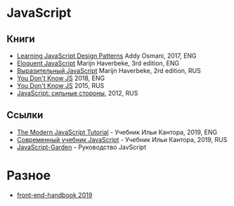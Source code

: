 # JavaScript

## Книги

* [Learning JavaScript Design Patterns](https://addyosmani.com/resources/essentialjsdesignpatterns/book/) Addy Osmani, 2017, ENG
* [Eloquent JavaScript](http://eloquentjavascript.net/) Marijn Haverbeke, 3rd edition, ENG
* [Выразительный JavaScript](https://karmazzin.gitbooks.io/eloquentjavascript_ru/content/) Marijn Haverbeke, 2rd edition, RUS
* [You Don't Know JS](https://github.com/getify/You-Dont-Know-JS) 2018, ENG
* [You Don't Know JS](https://github.com/azat-io/you-dont-know-js-ru) 2015, RUS
* [JavaScript: сильные стороны](https://orkhanalyshov.com/media/JavaScript/books/TheGoodParts.pdf), 2012, RUS

## Ссылки

* [The Modern JavaScript Tutorial](http://javascript.info/) - Учебник Ильи Кантора, 2019, ENG 
* [Современный учебник JavaScript](https://learn.javascript.ru/) - Учебник Ильи Кантора, 2019, RUS 
* [JavaScript-Garden](https://bonsaiden.github.io/JavaScript-Garden/ru/) - Руководство JavScript

# Разное

* [front-end-handbook 2019](https://frontendmasters.com/books/front-end-handbook/2019/#1)
